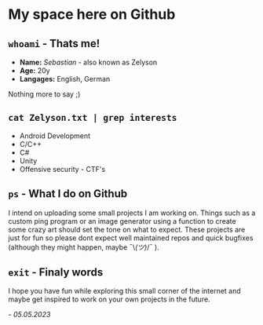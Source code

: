 # My space here on Github

## `whoami` - Thats me!
- **Name:** *Sebastian* - also known as Zelyson 
- **Age:** 20y
- **Langages:** English, German

Nothing more to say ;)

## `cat Zelyson.txt | grep interests`
- Android Development
- C/C++
- C#
- Unity
- Offensive security - CTF's

## `ps` - What I do on Github
I intend on uploading some small projects I am working on. Things such as a custom ping program or an image generator using a function to create some crazy art should set the tone on what to expect. These projects are just for fun so please dont expect well maintained repos and quick bugfixes (although they might happen, maybe ¯\\_(ツ)_/¯ ).

## `exit` - Finaly words
I hope you have fun while exploring this small corner of the internet and maybe get inspired to work on your own projects in the future.

*- 05.05.2023*

<!---
Zelyson/Zelyson is a ✨ special ✨ repository because its `README.md` (this file) appears on your GitHub profile.
You can click the Preview link to take a look at your changes.
--->
